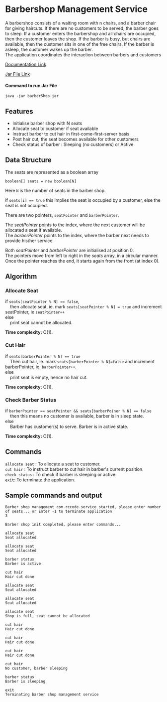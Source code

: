 # Barbershop Management Service

A barbershop consists of a waiting room with n chairs, and a barber chair for giving haircuts. If there are no customers to be served, the barber goes to sleep. If a customer enters the barbershop and all chairs are occupied, then the customer leaves the shop. If the barber is busy, but chairs are available, then the customer sits in one of the free chairs. If the barber is asleep, the customer wakes up the barber.  
The application coordinates the interaction between barbers and customers

[Documentation Link](https://docs.google.com/document/d/1A3F7NU3UjZPpfK9ws891XRsri9ssoMEMFHYZ0spsziI/edit?usp=sharing)

[Jar File Link](https://drive.google.com/file/d/1S4w-RfbqA554DKCGxCVdQwBCe8MEwaTT/view?usp=sharing)

#### Command to run Jar File
```
java -jar barberShop.jar
```

## Features
- Initialise barber shop with N seats
- Allocate seat to customer if seat available
- Instruct barber to cut hair in first-come-first-server basis
- Post hair cut, the seat becomes available for other customers
- Check status of barber : Sleeping (no customers) or Active

## Data Structure
The seats are represented as a boolean array
```
boolean[] seats = new boolean[N]
```

Here `N` is the number of seats in the barber shop.

if 	`seats[i] == true` this implies the seat is occupied by a customer, else the seat is not occupied.  

There are two pointers, `seatPointer` and `barberPointer`.

The *seatPointer* points to the index, where the next customer will be allocated a seat if available.  
The *barberPointer* points to the index, where the barber next needs to provide his/her service.  

Both *seatPointer* and *barberPointer* are initialised at position 0.  
The pointers move from left to right in the *seats* array, in a circular manner. Once the pointer reaches the end, it starts again from the front (at index 0).  

## Algorithm

### Allocate Seat
if `seats[seatPointer % N] == false`,   
&nbsp;&nbsp;&nbsp;&nbsp;then allocate seat, ie. mark `seats[seatPointer % N] = true` and increment seatPointer, ie `seatPointer++`  
else  
&nbsp;&nbsp;&nbsp;&nbsp;print seat cannot be allocated.  

**Time complexity:** O(1). 

### Cut Hair
if `seats[barberPointer % N] == true`  
&nbsp;&nbsp;&nbsp;&nbsp;Then cut hair, ie. mark `seats[barberPointer % N]=false` and increment barberPointer, ie. `barberPointer++`.   
else  
&nbsp;&nbsp;&nbsp;&nbsp;print seat is empty, hence no hair cut.  

**Time complexity:** O(1). 

### Check Barber Status
if `barberPointer == seatPointer && seats[barberPoiner % N] == false`  
&nbsp;&nbsp;&nbsp;&nbsp;then this means no customer is available, barber is in sleep state.    
else  
&nbsp;&nbsp;&nbsp;&nbsp;Barber has customer(s) to serve. Barber is in active state.  

**Time complexity:** O(1). 

## Commands
`allocate seat` : To allocate a seat to customer.   
`cut hair` : To instruct barber to cut hair in barber's current position.    
`check status` : To check if barber is sleeping or active.  
`exit`: To terminate the application.  

## Sample commands and output
```
Barber shop management com.rccode.service started, please enter number of seats... or Enter -1 to terminate application
3

Barber shop init completed, please enter commands...

allocate seat
Seat allocated

allocate seat
Seat allocated

barber status
Barber is active

cut hair
Hair cut done

allocate seat
Seat allocated

allocate seat
Seat allocated

allocate seat
Shop is full, seat cannot be allocated

cut hair
Hair cut done

cut hair
Hair cut done

cut hair
Hair cut done

cut hair
No customer, barber sleeping

barber status
Barber is sleeping

exit
Terminating barber shop management service
```
